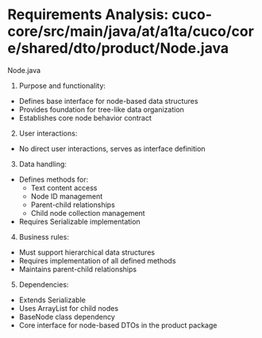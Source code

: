 # Requirements Analysis: cuco-core/src/main/java/at/a1ta/cuco/core/shared/dto/product/Node.java

Node.java
1. Purpose and functionality:
- Defines base interface for node-based data structures
- Provides foundation for tree-like data organization
- Establishes core node behavior contract

2. User interactions:
- No direct user interactions, serves as interface definition

3. Data handling:
- Defines methods for:
  - Text content access
  - Node ID management
  - Parent-child relationships
  - Child node collection management
- Requires Serializable implementation

4. Business rules:
- Must support hierarchical data structures
- Requires implementation of all defined methods
- Maintains parent-child relationships

5. Dependencies:
- Extends Serializable
- Uses ArrayList for child nodes
- BaseNode class dependency
- Core interface for node-based DTOs in the product package